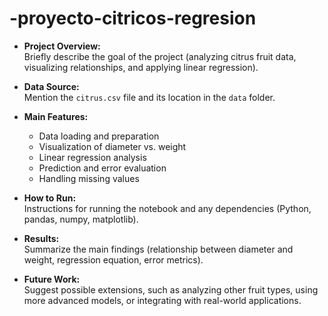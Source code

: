 # -proyecto-citricos-regresion
- **Project Overview:**  
  Briefly describe the goal of the project (analyzing citrus fruit data, visualizing relationships, and applying linear regression).

- **Data Source:**  
  Mention the `citrus.csv` file and its location in the `data` folder.

- **Main Features:**  
  - Data loading and preparation
  - Visualization of diameter vs. weight
  - Linear regression analysis
  - Prediction and error evaluation
  - Handling missing values

- **How to Run:**  
  Instructions for running the notebook and any dependencies (Python, pandas, numpy, matplotlib).

- **Results:**  
  Summarize the main findings (relationship between diameter and weight, regression equation, error metrics).

- **Future Work:**  
  Suggest possible extensions, such as analyzing other fruit types, using more advanced models, or integrating with real-world applications.

